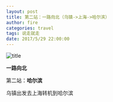 ```yaml
---
layout: post
title: 第二站：一路向北（乌镇->上海->哈尔滨）
author: fire
categories: travel 
tags: 说走就走
date: 2017/5/29 22:00:00
---
```


![title](https://image.sideproject.cn/titlex/titlex_074.jpg)

**一路向北**

第二站：**哈尔滨**

乌镇出发去上海转机到哈尔滨

